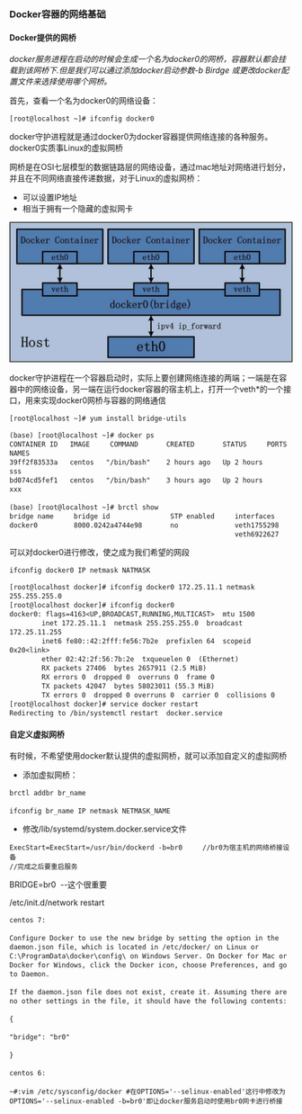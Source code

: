 ### Docker容器的网络基础

#### Docker提供的网桥

*docker服务进程在启动的时候会生成一个名为docker0的网桥，容器默认都会挂载到该网桥下.但是我们可以通过添加docker启动参数-b Birdge 或更改docker配置文件来选择使用哪个网桥。* 

首先，查看一个名为docker0的网络设备：

```shell
[root@localhost ~]# ifconfig docker0
```

docker守护进程就是通过docker0为docker容器提供网络连接的各种服务。docker0实质事Linux的虚拟网桥

网桥是在OSI七层模型的数据链路层的网络设备，通过mac地址对网络进行划分，并且在不同网络直接传递数据，对于Linux的虚拟网桥：

* 可以设置IP地址
* 相当于拥有一个隐藏的虚拟网卡

![](./assets/20180528020200680.png)



docker守护进程在一个容器启动时，实际上要创建网络连接的两端；一端是在容器中的网络设备，另一端在运行docker容器的宿主机上，打开一个veth*的一个接口，用来实现docker0网桥与容器的网络通信 

```shell
[root@localhost ~]# yum install bridge-utils
```

```shell
(base) [root@localhost ~]# docker ps
CONTAINER ID   IMAGE     COMMAND       CREATED       STATUS     PORTS    NAMES
39ff2f83533a   centos   "/bin/bash"    2 hours ago   Up 2 hours           sss
bd074cd5fef1   centos   "/bin/bash"    3 hours ago   Up 2 hours           xxx  

(base) [root@localhost ~]# brctl show
bridge name     bridge id               STP enabled     interfaces
docker0         8000.0242a4744e98       no              veth1755298
                                                        veth6922627

```

可以对docker0进行修改，使之成为我们希望的网段 

```shell
ifconfig docker0 IP netmask NATMASK
```

```shell
[root@localhost docker]# ifconfig docker0 172.25.11.1 netmask 255.255.255.0
[root@localhost docker]# ifconfig docker0
docker0: flags=4163<UP,BROADCAST,RUNNING,MULTICAST>  mtu 1500
        inet 172.25.11.1  netmask 255.255.255.0  broadcast 172.25.11.255
        inet6 fe80::42:2fff:fe56:7b2e  prefixlen 64  scopeid 0x20<link>
        ether 02:42:2f:56:7b:2e  txqueuelen 0  (Ethernet)
        RX packets 27406  bytes 2657911 (2.5 MiB)
        RX errors 0  dropped 0  overruns 0  frame 0
        TX packets 42047  bytes 58023011 (55.3 MiB)
        TX errors 0  dropped 0 overruns 0  carrier 0  collisions 0
[root@localhost docker]# service docker restart
Redirecting to /bin/systemctl restart  docker.service
```

#### 自定义虚拟网桥

有时候，不希望使用docker默认提供的虚拟网桥，就可以添加自定义的虚拟网桥

* 添加虚拟网桥： 

```shell
brctl addbr br_name

ifconfig br_name IP netmask NETMASK_NAME
```

* 修改/lib/systemd/system.docker.service文件 

```shell
ExecStart=ExecStart=/usr/bin/dockerd -b=br0		//br0为宿主机的网络桥接设备
//完成之后要重启服务
```

BRIDGE=br0  --这个很重要 

/etc/init.d/network restart

```shell
centos 7:

Configure Docker to use the new bridge by setting the option in the daemon.json file, which is located in /etc/docker/ on Linux or C:\ProgramData\docker\config\ on Windows Server. On Docker for Mac or Docker for Windows, click the Docker icon, choose Preferences, and go to Daemon.

If the daemon.json file does not exist, create it. Assuming there are no other settings in the file, it should have the following contents:

{

"bridge": "br0"

}

centos 6:

~#:vim /etc/sysconfig/docker #在OPTIONS='--selinux-enabled'这行中修改为OPTIONS='--selinux-enabled -b=br0'即让docker服务启动时使用br0网卡进行桥接
```

